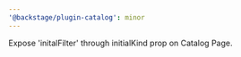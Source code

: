 ```yaml
---
'@backstage/plugin-catalog': minor
---
```


Expose 'initalFilter' through initialKind prop on Catalog Page.
